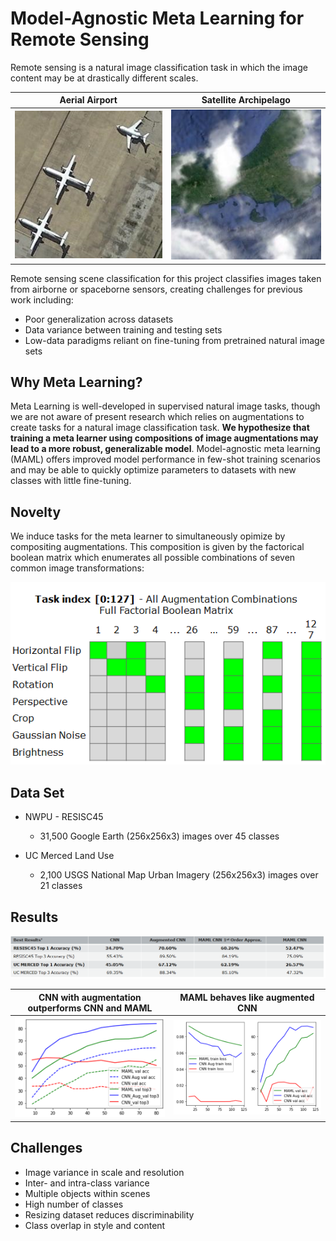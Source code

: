 # Model-Agnostic Meta Learning for Remote Sensing

Remote sensing is a natural image classification task in which the image content may be at drastically different scales.

Aerial Airport             |  Satellite Archipelago
:-------------------------:|:-------------------------:
![imageLeft](imgs/sample1.png)  |  ![imageRight](imgs/sample2.png)

Remote sensing scene classification for this project classifies images taken from airborne or spaceborne sensors, creating challenges for previous work including:
- Poor generalization across datasets
- Data variance between training and testing sets
- Low-data paradigms reliant on fine-tuning from pretrained natural image sets

## Why Meta Learning?

Meta Learning is well-developed in supervised natural image tasks, though we are not aware of present research which relies on augmentations to create tasks for a natural image classification task. **We hypothesize that training a meta learner using compositions of image augmentations may lead to a more robust, generalizable model**. Model-agnostic meta learning (MAML) offers improved model performance in few-shot training scenarios and may be able to quickly optimize parameters to datasets with new classes with little fine-tuning.

## Novelty
We induce tasks for the meta learner to simultaneously opimize by compositing augmentations. This composition is given by the factorical boolean matrix which enumerates all possible combinations of seven common image transformations:

![augment image](imgs/aug_table.png)

## Data Set
* NWPU - RESISC45
    - 31,500 Google Earth (256x256x3) images over 45 classes

* UC Merced Land Use
     - 2,100 USGS National Map Urban Imagery (256x256x3) images over 21 classes

## Results

![results table](imgs/results_table.png)

CNN with augmentation outperforms CNN and MAML             |  MAML behaves like augmented CNN
:-------------------------:|:-------------------------:
![imageLeft](imgs/results_plot1.png)  |  ![imageRight](imgs/results_plot2.png)

## Challenges
- Image variance in scale and resolution
- Inter- and intra-class variance
- Multiple objects within scenes
- High number of classes
- Resizing dataset reduces discriminability
- Class overlap in style and content


